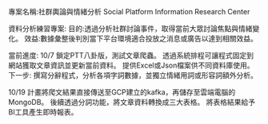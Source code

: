 專案名稱:社群輿論與情緒分析
Social Platform Information Research Center

資料分析練習專案:
目的:透過分析社群討論事件，取得當前大眾討論焦點與情緒變化。
效益:數據彙整後判別當下平台環境適合投放之消息或廣告以達到相關效益。

當前進度:
10/7 
鎖定PTT八卦版，測試文章爬蟲。
透過系統排程可讓程式固定到網站獲取文章資訊並更新當前資料。
提供Excel或Json檔案供不同資料庫使用。
下一步:
撰寫分辭程式，分析各項字詞數據，並獨立情緒用詞或形容詞額外分析。

10/19
計畫將爬文結果直接傳送至GCP建立的kafka，再儲存至雲端電腦的MongoDB。
後續透過分詞功能，將文章資料轉換成三大表格。
將表格結果給予BI工具產生即時報表。
